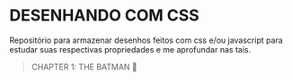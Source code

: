 # DESENHANDO COM CSS

Repositório para armazenar desenhos feitos com css e/ou javascript para estudar suas respectivas propriedades e me aprofundar nas tais.

> CHAPTER 1: THE BATMAN 🦇
